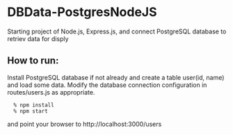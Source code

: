 # DBData-PostgresNodeJS
Starting project of Node.js, Express.js, and connect PostgreSQL database to retriev data for disply

## How to run:
Install PostgreSQL database if not already and create a table user(id, name) and load some data. Modify the database connection configuration in routes/users.js as appropriate. 
```
  % npm install
  % npm start
```
and point your browser to http://localhost:3000/users

